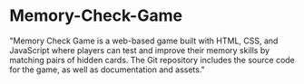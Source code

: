 # Memory-Check-Game
"Memory Check Game is a web-based game built with HTML, CSS, and JavaScript where players can test and improve their memory skills by matching pairs of hidden cards. The Git repository includes the source code for the game, as well as documentation and assets."
